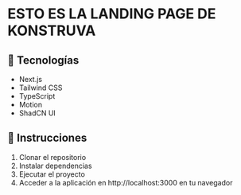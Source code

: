 # ESTO ES LA LANDING PAGE DE KONSTRUVA

## 🚀 Tecnologías

- Next.js 
- Tailwind CSS
- TypeScript
- Motion
- ShadCN UI

## 📝 Instrucciones

1. Clonar el repositorio
2. Instalar dependencias
3. Ejecutar el proyecto
4. Acceder a la aplicación en http://localhost:3000 en tu navegador